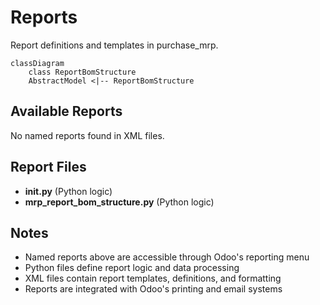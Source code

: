 # Reports

Report definitions and templates in purchase_mrp.

```mermaid
classDiagram
    class ReportBomStructure
    AbstractModel <|-- ReportBomStructure
```

## Available Reports

No named reports found in XML files.


## Report Files

- **__init__.py** (Python logic)
- **mrp_report_bom_structure.py** (Python logic)

## Notes
- Named reports above are accessible through Odoo's reporting menu
- Python files define report logic and data processing
- XML files contain report templates, definitions, and formatting
- Reports are integrated with Odoo's printing and email systems
